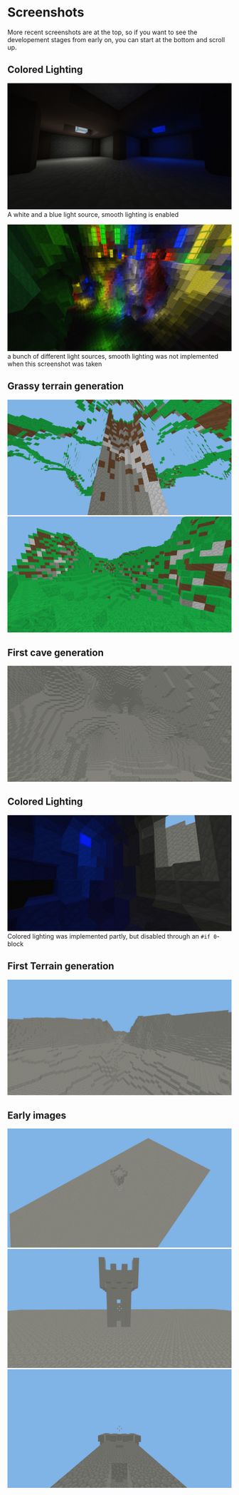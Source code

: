 # Screenshots
More recent screenshots are at the top, so if you want to see the developement stages from early on, you can start at the bottom and scroll up.

## Colored Lighting
![](009.png)
A white and a blue light source, smooth lighting is enabled

![](008.png)
a bunch of different light sources, smooth lighting was not implemented when this screenshot was taken

## Grassy terrain generation
![](007.png)
![](006.png)

## First cave generation
![](005.png)

## Colored Lighting
![](004.png)
Colored lighting was implemented partly, but disabled through an `#if 0`-block

## First Terrain generation
![](003.png)

## Early images
![](002.png)
![](001.png)
![](000.png)
